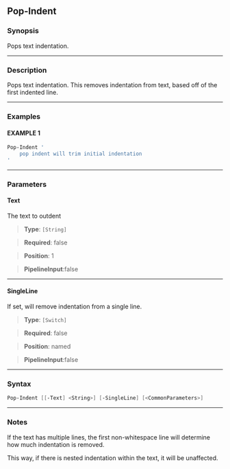 Pop-Indent
----------
### Synopsis
Pops text indentation.

---
### Description

Pops text indentation.  This removes indentation from text, based off of the first indented line.

---
### Examples
#### EXAMPLE 1
```PowerShell
Pop-Indent '            
    pop indent will trim initial indentation
'
```

---
### Parameters
#### **Text**

The text to outdent



> **Type**: ```[String]```

> **Required**: false

> **Position**: 1

> **PipelineInput**:false



---
#### **SingleLine**

If set, will remove indentation from a single line.



> **Type**: ```[Switch]```

> **Required**: false

> **Position**: named

> **PipelineInput**:false



---
### Syntax
```PowerShell
Pop-Indent [[-Text] <String>] [-SingleLine] [<CommonParameters>]
```
---
### Notes
If the text has multiple lines, the first non-whitespace line will determine how much indentation is removed.

This way, if there is nested indentation within the text, it will be unaffected.
